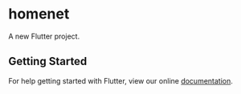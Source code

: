 # homenet

A new Flutter project.

## Getting Started

For help getting started with Flutter, view our online
[documentation](https://flutter.io/).
